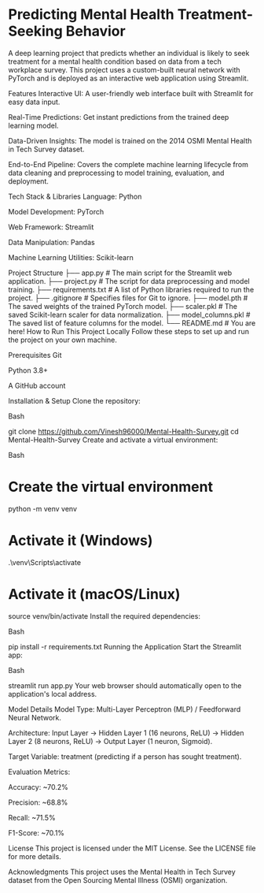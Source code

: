 # Predicting Mental Health Treatment-Seeking Behavior
A deep learning project that predicts whether an individual is likely to seek treatment for a mental health condition based on data from a tech workplace survey. This project uses a custom-built neural network with PyTorch and is deployed as an interactive web application using Streamlit.


Features
Interactive UI: A user-friendly web interface built with Streamlit for easy data input.

Real-Time Predictions: Get instant predictions from the trained deep learning model.

Data-Driven Insights: The model is trained on the 2014 OSMI Mental Health in Tech Survey dataset.

End-to-End Pipeline: Covers the complete machine learning lifecycle from data cleaning and preprocessing to model training, evaluation, and deployment.

Tech Stack & Libraries
Language: Python

Model Development: PyTorch

Web Framework: Streamlit

Data Manipulation: Pandas

Machine Learning Utilities: Scikit-learn

Project Structure
├── app.py                  # The main script for the Streamlit web application.
├── project.py              # The script for data preprocessing and model training.
├── requirements.txt        # A list of Python libraries required to run the project.
├── .gitignore              # Specifies files for Git to ignore.
├── model.pth               # The saved weights of the trained PyTorch model.
├── scaler.pkl              # The saved Scikit-learn scaler for data normalization.
├── model_columns.pkl       # The saved list of feature columns for the model.
└── README.md               # You are here!
How to Run This Project Locally
Follow these steps to set up and run the project on your own machine.

Prerequisites
Git

Python 3.8+

A GitHub account

Installation & Setup
Clone the repository:

Bash

git clone https://github.com/Vinesh96000/Mental-Health-Survey.git
cd Mental-Health-Survey
Create and activate a virtual environment:

Bash

# Create the virtual environment
python -m venv venv

# Activate it (Windows)
.\venv\Scripts\activate

# Activate it (macOS/Linux)
source venv/bin/activate
Install the required dependencies:

Bash

pip install -r requirements.txt
Running the Application
Start the Streamlit app:

Bash

streamlit run app.py
Your web browser should automatically open to the application's local address.

Model Details
Model Type: Multi-Layer Perceptron (MLP) / Feedforward Neural Network.

Architecture: Input Layer -> Hidden Layer 1 (16 neurons, ReLU) -> Hidden Layer 2 (8 neurons, ReLU) -> Output Layer (1 neuron, Sigmoid).

Target Variable: treatment (predicting if a person has sought treatment).

Evaluation Metrics:

Accuracy: ~70.2%

Precision: ~68.8%

Recall: ~71.5%

F1-Score: ~70.1%

License
This project is licensed under the MIT License. See the LICENSE file for more details.

Acknowledgments
This project uses the Mental Health in Tech Survey dataset from the Open Sourcing Mental Illness (OSMI) organization.
